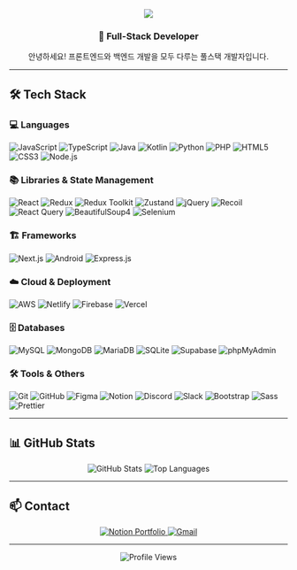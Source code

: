 <div align="center">
  <img src="https://capsule-render.vercel.app/api?type=transparent&color=gradient&height=200&text=Hello%20Seong%20il%20Git!&animation=twinkling&fontColor=000000&fontSize=60" />
  <br/>
  <h3>🚀 Full-Stack Developer</h3>
  <p>안녕하세요! 프론트엔드와 백엔드 개발을 모두 다루는 풀스택 개발자입니다.</p>
</div>

---

## 🛠️ Tech Stack

### 💻 Languages

![JavaScript](https://img.shields.io/badge/JavaScript-F7DF1E?style=for-the-badge&logo=javascript&logoColor=black)
![TypeScript](https://img.shields.io/badge/TypeScript-007ACC?style=for-the-badge&logo=typescript&logoColor=white)
![Java](https://img.shields.io/badge/Java-ED8B00?style=for-the-badge&logo=openjdk&logoColor=white)
![Kotlin](https://img.shields.io/badge/Kotlin-0095D5?style=for-the-badge&logo=kotlin&logoColor=white)
![Python](https://img.shields.io/badge/Python-3776AB?style=for-the-badge&logo=python&logoColor=white)
![PHP](https://img.shields.io/badge/PHP-777BB4?style=for-the-badge&logo=php&logoColor=white)
![HTML5](https://img.shields.io/badge/HTML5-E34F26?style=for-the-badge&logo=html5&logoColor=white)
![CSS3](https://img.shields.io/badge/CSS3-1572B6?style=for-the-badge&logo=css3&logoColor=white)
![Node.js](https://img.shields.io/badge/Node.js-339933?style=for-the-badge&logo=nodedotjs&logoColor=white)

### 📚 Libraries & State Management

![React](https://img.shields.io/badge/React-20232A?style=for-the-badge&logo=react&logoColor=61DAFB)
![Redux](https://img.shields.io/badge/Redux-593D88?style=for-the-badge&logo=redux&logoColor=white)
![Redux Toolkit](https://img.shields.io/badge/Redux_Toolkit-593D88?style=for-the-badge&logo=redux&logoColor=white)
![Zustand](https://img.shields.io/badge/Zustand-764ABC?style=for-the-badge&logo=redux&logoColor=white)
![jQuery](https://img.shields.io/badge/jQuery-0769AD?style=for-the-badge&logo=jquery&logoColor=white)
![Recoil](https://img.shields.io/badge/Recoil-0179f3?style=for-the-badge&logo=recoil&logoColor=white)
![React Query](https://img.shields.io/badge/React_Query-FF4154?style=for-the-badge&logo=reactquery&logoColor=white)
![BeautifulSoup4](https://img.shields.io/badge/BeautifulSoup4-3776AB?style=for-the-badge&logo=python&logoColor=white)
![Selenium](https://img.shields.io/badge/Selenium-43B02A?style=for-the-badge&logo=selenium&logoColor=white)

### 🏗️ Frameworks

![Next.js](https://img.shields.io/badge/Next.js-000000?style=for-the-badge&logo=nextdotjs&logoColor=white)
![Android](https://img.shields.io/badge/Android-3DDC84?style=for-the-badge&logo=android&logoColor=white)
![Express.js](https://img.shields.io/badge/Express.js-000000?style=for-the-badge&logo=express&logoColor=white)

### ☁️ Cloud & Deployment

![AWS](https://img.shields.io/badge/AWS-FF9900?style=for-the-badge&logo=amazonaws&logoColor=white)
![Netlify](https://img.shields.io/badge/Netlify-00C7B7?style=for-the-badge&logo=netlify&logoColor=white)
![Firebase](https://img.shields.io/badge/Firebase-FFCA28?style=for-the-badge&logo=firebase&logoColor=black)
![Vercel](https://img.shields.io/badge/Vercel-000000?style=for-the-badge&logo=vercel&logoColor=white)

### 🗄️ Databases

![MySQL](https://img.shields.io/badge/MySQL-4479A1?style=for-the-badge&logo=mysql&logoColor=white)
![MongoDB](https://img.shields.io/badge/MongoDB-4EA94B?style=for-the-badge&logo=mongodb&logoColor=white)
![MariaDB](https://img.shields.io/badge/MariaDB-003545?style=for-the-badge&logo=mariadb&logoColor=white)
![SQLite](https://img.shields.io/badge/SQLite-07405E?style=for-the-badge&logo=sqlite&logoColor=white)
![Supabase](https://img.shields.io/badge/Supabase-3ECF8E?style=for-the-badge&logo=supabase&logoColor=white)
![phpMyAdmin](https://img.shields.io/badge/phpMyAdmin-6C78AF?style=for-the-badge&logo=phpmyadmin&logoColor=white)

### 🛠️ Tools & Others

![Git](https://img.shields.io/badge/Git-F05032?style=for-the-badge&logo=git&logoColor=white)
![GitHub](https://img.shields.io/badge/GitHub-181717?style=for-the-badge&logo=github&logoColor=white)
![Figma](https://img.shields.io/badge/Figma-F24E1E?style=for-the-badge&logo=figma&logoColor=white)
![Notion](https://img.shields.io/badge/Notion-000000?style=for-the-badge&logo=notion&logoColor=white)
![Discord](https://img.shields.io/badge/Discord-5865F2?style=for-the-badge&logo=discord&logoColor=white)
![Slack](https://img.shields.io/badge/Slack-4A154B?style=for-the-badge&logo=slack&logoColor=white)
![Bootstrap](https://img.shields.io/badge/Bootstrap-7952B3?style=for-the-badge&logo=bootstrap&logoColor=white)
![Sass](https://img.shields.io/badge/Sass-CC6699?style=for-the-badge&logo=sass&logoColor=white)
![Prettier](https://img.shields.io/badge/Prettier-F7B93E?style=for-the-badge&logo=prettier&logoColor=black)

---

## 📊 GitHub Stats

<div align="center">
  <img src="https://github-readme-stats.vercel.app/api?username=a01040579861&show_icons=true&theme=gradient&bg_color=60,6adefb,ef98fb&title_color=000000&text_color=000000&icon_color=000000&hide_border=true" alt="GitHub Stats" />
  <img src="https://github-readme-stats.vercel.app/api/top-langs/?username=a01040579861&layout=compact&theme=gradient&bg_color=60,6adefb,ef98fb&title_color=000000&text_color=000000&hide_border=true" alt="Top Languages" />
</div>

---

## 📫 Contact

<div align="center">
  <a href="https://www.notion.so/2-Development-Front-end-Back-end-DB-09740ff308514e40aeee54b634ad1b74">
    <img src="https://img.shields.io/badge/Notion-000000?style=for-the-badge&logo=notion&logoColor=white" alt="Notion Portfolio" />
  </a>
  <a href="mailto:a01040579861@gmail.com">
    <img src="https://img.shields.io/badge/Gmail-EA4335?style=for-the-badge&logo=gmail&logoColor=white" alt="Gmail" />
  </a>
</div>

---

<div align="center">
  <img src="https://komarev.com/ghpvc/?username=a01040579861&style=flat-square&color=blue" alt="Profile Views" />
</div>
